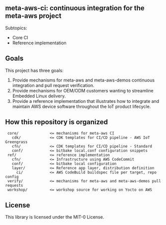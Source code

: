 ## meta-aws-ci: continuous integration for the meta-aws project

Subtopics:

* Core CI
* Reference implementation

## Goals

This project has three goals:

1. Provide mechanisms for meta-aws and meta-aws-demos continuous
   integration and pull request verification.
2. Provide mechanisms for OEM/ODM customers wanting to streamline
   Embedded Linux delivery.
3. Provide a reference implementation that illustrates how to
   integrate and maintain AWS device software throughout the IoT
   product lifecycle.

## How this repository is organized

```text
 core/              <= mechanisms for meta-aws CI
   cdk/             <= CDK templates for CI/CD pipeline - AWS IoT Greengrass
   cfn/             <= CDK templates for CI/CD pipeline - Standard
   conf/            <= bitbake local.conf configuration snippets
 ref/               <= reference implementation
   cfn/             <= Infrastructure using AWS CodeCommit
   conf/            <= bitbake local configuration
   layer/           <= Reference app layer, distribution definition
     ci/            <= AWS CodeBuild buildspec file per target, repo config
 verify/            <= mechanisms for meta-aws and meta-aws-demos pull requests
 workshop/          <= workshop source for working on Yocto on AWS
```

## License

This library is licensed under the MIT-0 License.

